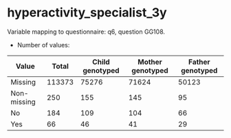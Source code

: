 # hyperactivity_specialist_3y
Variable mapping to questionnaire: q6, question GG108.
- Number of values:

| Value | Total | Child genotyped | Mother genotyped | Father genotyped |
| ----- | ----- | --------------- | ---------------- | ---------------- |
| Missing | 113373 | 75276 | 71624 | 50123 |
| Non-missing | 250 | 155 | 145 | 95 |
| No | 184 | 109 | 104 |66 |
| Yes | 66 | 46 | 41 |29 |



